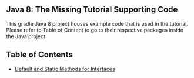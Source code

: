 Java 8: The Missing Tutorial Supporting Code
-----

This gradle Java 8 project houses example code that is used in the tutorial. Please refer to Table of Content to go to their respective packages inside the Java project.

## Table of Contents

* [Default and Static Methods for Interfaces](https://github.com/shekhargulati/java8-the-missing-tutorial/tree/master/code/src/main/java/com/shekhargulati/java8_tutorial/ch01)

